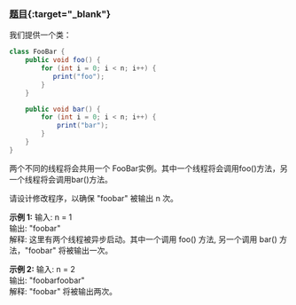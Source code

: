 ### [题目](https://leetcode.cn/problems/print-foobar-alternately/){:target="_blank"}

我们提供一个类：

```java
class FooBar {
    public void foo() {
        for (int i = 0; i < n; i++) {
           print("foo");
        }
    }

    public void bar() {
        for (int i = 0; i < n; i++) {
            print("bar");
        }
    }
}

```

两个不同的线程将会共用一个 FooBar实例。其中一个线程将会调用foo()方法，另一个线程将会调用bar()方法。

请设计修改程序，以确保 "foobar" 被输出 n 次。



**示例 1:**
输入: n = 1  
输出: "foobar"  
解释: 这里有两个线程被异步启动。其中一个调用 foo() 方法, 另一个调用 bar() 方法，"foobar" 将被输出一次。

**示例 2:**
输入: n = 2  
输出: "foobarfoobar"  
解释: "foobar" 将被输出两次。
